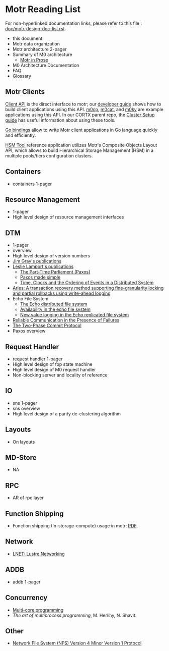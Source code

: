 Motr Reading List
=================

For non-hyperlinked documentation links, please refer to this file : [doc/motr-design-doc-list.rst](motr-design-doc-list.rst).

* this document
* Motr data organization
* Motr architecture 2-pager
* Summary of M0 architecture
   * [Motr in Prose](motr-in-prose.md)
* M0 Architecture Documentation
* FAQ
* Glossary

Motr Clients
------------
[Client API](../motr/client.h) is the direct interface to motr; our [developer guide](motr-developer-guide.md) shows how to build client applications using this API.  [m0cp](../motr/st/utils/copy.c), [m0cat](../motr/st/utils/cat.c), and [m0kv](../motr/m0kv) are example applications using this API.  In our CORTX parent repo, the [Cluster Setup guide](https://github.com/Seagate/cortx/blob/main/doc/Cluster_Setup.md) has useful information about using these tools.

[Go bindings](../bindings/go) allow to write Motr client applications in Go language quickly and efficiently.

[HSM Tool](../hsm) reference application utilizes Motr's Composite Objects Layout API, which allows to build Hierarchical Storage Management (HSM) in a multiple pools/tiers configuration clusters.

Containers
----------

* containers 1-pager

Resource Management
-------------------

* 1-pager
* High level design of resource management interfaces

DTM
---

* 1-pager
* overview
* High level design of version numbers
* [Jim Gray's publications](http://research.microsoft.com/en-us/um/people/gray/)
* [Leslie Lamport's publications](http://research.microsoft.com/en-us/um/people/lamport/pubs/pubs.html)
    - [The Part-Time Parliament (Paxos)](http://research.microsoft.com/en-us/um/people/lamport/pubs/pubs.html#lamport-paxos)
    - [Paxos made simple](http://research.microsoft.com/en-us/um/people/lamport/pubs/pubs.html#paxos-simple)
    - [Time, Clocks and the Ordering of Events in a Distributed System](http://research.microsoft.com/en-us/um/people/lamport/pubs/pubs.html#time-clocks)
* [Aries: A transaction recovery method supporting fine-granularity locking and partial rollbacks using write-ahead logging](http://citeseerx.ist.psu.edu/viewdoc/summary?doi=10.1.1.109.2480)
* Echo File System
    - [The Echo distributed file system](http://www.hpl.hp.com/techreports/Compaq-DEC/SRC-RR-111.html)
    - [Availability in the echo file system](http://www.hpl.hp.com/techreports/Compaq-DEC/SRC-RR-112.html)
    - [New value logging in the Echo replicated file system](http://www.hpl.hp.com/techreports/Compaq-DEC/SRC-RR-104.html)
* [Reliable Communication in the Presence of Failures](http://ksuseer1.ist.psu.edu/viewdoc/summary?doi=10.1.1.106.6258)
* [The Two-Phase Commit Protocol](http://ei.cs.vt.edu/~cs5204/sp99/distributedDBMS/duckett/tpcp.html)
* Paxos overview

Request Handler
---------------

* request handler 1-pager
* High level design of fop state machine
* High level design of M0 request handler
* Non-blocking server and locality of reference

IO
--

* sns 1-pager
* sns overview
* High level design of a parity de-clustering algorithm

Layouts
-------

* On layouts

MD-Store
--------

* NA

RPC
---

* AR of rpc layer

Function Shipping
---

* Function shipping (In-storage-compute) usage in motr: [PDF](PDF/motr_function_shipping.pdf).


Network
-------

* [LNET: Lustre Networking](http://wiki.lustre.org/lid/ulfi/ulfi_lnet.html)


ADDB
----

* addb 1-pager

Concurrency
-----------

* [Multi-core programming](http://www.cl.cam.ac.uk/~mgk25/u../teaching/1112/R204/slides-tharris.pdf)
* _The art of multiprocess programming_, M. Herlihy, N. Shavit.

Other
-----

* [Network File System (NFS) Version 4 Minor Version 1 Protocol](http://tools.ietf.org/html/rfc5661)
